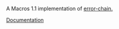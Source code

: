 A Macros 1.1 implementation of [error-chain.](https://crates.io/crates/error-chain)

[Documentation](https://arnavion.github.io/derive-error-chain/derive_error_chain/)
